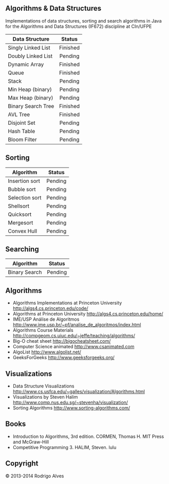 ## Algorithms & Data Structures

Implementations of data structures, sorting and search algorithms in Java for the
Algorithms and Data Structures (IF672) discipline at CIn/UFPE

| Data Structure         | Status        |
| ---------------------- |:-------------:|
| Singly Linked List     | Finished      |
| Doubly Linked List     | Pending       |
| Dynamic Array          | Finished      |
| Queue                  | Finished      |
| Stack                  | Pending       |
| Min Heap (binary)      | Pending       |
| Max Heap (binary)      | Pending       |
| Binary Search Tree     | Finished      |
| AVL Tree               | Finished      |
| Disjoint Set           | Pending       |
| Hash Table             | Pending       |
| Bloom Filter           | Pending       |

## Sorting

| Algorithm              | Status        |
| ---------------------- |:-------------:|
| Insertion sort         | Pending       |
| Bubble sort            | Pending       |
| Selection sort         | Pending       |
| Shellsort              | Pending       |
| Quicksort              | Pending       |
| Mergesort              | Pending       |
| Convex Hull            | Pending       |

## Searching

| Algorithm              | Status        |
| ---------------------- |:-------------:|
| Binary Search          | Pending       |

## Algorithms

* Algorithms Implementations at Princeton University http://algs4.cs.princeton.edu/code/
* Algorithms at Princeton University http://algs4.cs.princeton.edu/home/
* IME/USP Análise de Algoritmos http://www.ime.usp.br/~pf/analise_de_algoritmos/index.html
* Algorithms Course Materials http://compgeom.cs.uiuc.edu/~jeffe/teaching/algorithms/
* Big-O cheat sheet http://bigocheatsheet.com/
* Computer Science animated http://www.csanimated.com
* AlgoList http://www.algolist.net/
* GeeksForGeeks http://www.geeksforgeeks.org/

## Visualizations

* Data Structure Visualizations http://www.cs.usfca.edu/~galles/visualization/Algorithms.html
* Visualizations by Steven Halim http://www.comp.nus.edu.sg/~stevenha/visualization/
* Sorting Algorithms http://www.sorting-algorithms.com/

## Books

* Introduction to Algorithms, 3rd edition. CORMEN, Thomas H. MIT Press and McGraw-Hill
* Competitive Programming 3. HALIM, Steven. lulu

## Copyright

© 2013-2014 Rodrigo Alves
